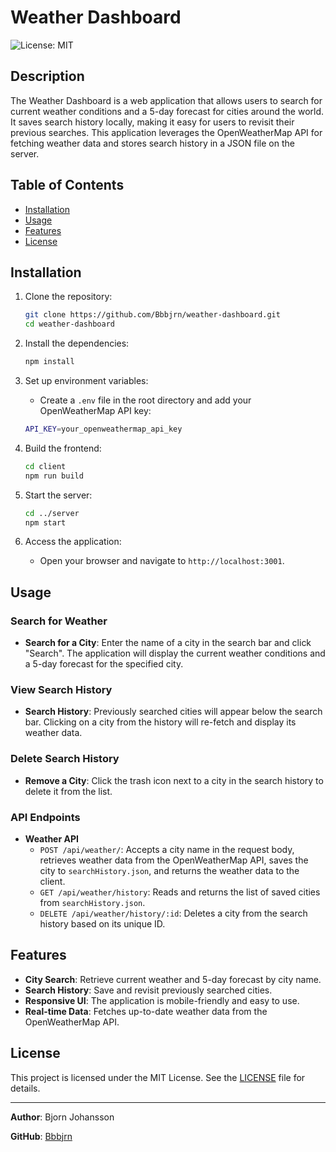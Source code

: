 # Weather Dashboard

![License: MIT](https://img.shields.io/badge/License-MIT-blue.svg)

## Description

The Weather Dashboard is a web application that allows users to search for current weather conditions and a 5-day forecast for cities around the world. It saves search history locally, making it easy for users to revisit their previous searches. This application leverages the OpenWeatherMap API for fetching weather data and stores search history in a JSON file on the server.

## Table of Contents

- [Installation](#installation)
- [Usage](#usage)
- [Features](#features)
- [License](#license)

## Installation

1. Clone the repository:
    ```sh
    git clone https://github.com/Bbbjrn/weather-dashboard.git
    cd weather-dashboard
    ```

2. Install the dependencies:
    ```sh
    npm install
    ```

3. Set up environment variables:
    - Create a `.env` file in the root directory and add your OpenWeatherMap API key:
    ```sh
    API_KEY=your_openweathermap_api_key
    ```

4. Build the frontend:
    ```sh
    cd client
    npm run build
    ```

5. Start the server:
    ```sh
    cd ../server
    npm start
    ```

6. Access the application:
    - Open your browser and navigate to `http://localhost:3001`.

## Usage

### Search for Weather

- **Search for a City**: Enter the name of a city in the search bar and click "Search". The application will display the current weather conditions and a 5-day forecast for the specified city.

### View Search History

- **Search History**: Previously searched cities will appear below the search bar. Clicking on a city from the history will re-fetch and display its weather data.

### Delete Search History

- **Remove a City**: Click the trash icon next to a city in the search history to delete it from the list.

### API Endpoints

- **Weather API**
  - `POST /api/weather/`: Accepts a city name in the request body, retrieves weather data from the OpenWeatherMap API, saves the city to `searchHistory.json`, and returns the weather data to the client.
  - `GET /api/weather/history`: Reads and returns the list of saved cities from `searchHistory.json`.
  - `DELETE /api/weather/history/:id`: Deletes a city from the search history based on its unique ID.

## Features

- **City Search**: Retrieve current weather and 5-day forecast by city name.
- **Search History**: Save and revisit previously searched cities.
- **Responsive UI**: The application is mobile-friendly and easy to use.
- **Real-time Data**: Fetches up-to-date weather data from the OpenWeatherMap API.

## License

This project is licensed under the MIT License. See the [LICENSE](LICENSE) file for details.

---

**Author**: Bjorn Johansson

**GitHub**: [Bbbjrn](https://github.com/Bbbjrn)

